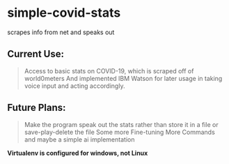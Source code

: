 # simple-covid-stats
scrapes info from net and speaks out

Current Use:
---
>Access to basic stats on COVID-19, which is scraped off of world0meters
>And implemented IBM Watson for later usage in taking voice input and acting accordingly.

Future Plans:
---
>Make the program speak out the stats rather than store it in a file or save-play-delete the file
>Some more Fine-tuning
>More Commands and maybe a simple ai implementation


**Virtualenv is configured for windows, not Linux**
